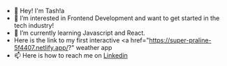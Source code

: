 - 👋 Hey! I'm Tash!a
- 👀 I’m interested in Frontend Development and want to get started in the tech industry!
- 🌱 I’m currently learning Javascript and React.
- Here is the link to my first interactive <a href="https://super-praline-5f4407.netlify.app/?" weather app </a>
- 📫 Here is how to reach me on <a href="https://www.linkedin.com/in/natasha-mwafulirwa-649115203/"> Linkedin </a>

<!---
tashamwafulirwa/tashamwafulirwa is a ✨ special ✨ repository because its `README.md` (this file) appears on your GitHub profile.
You can click the Preview link to take a look at your changes.
--->
